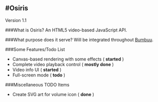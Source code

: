 #Osiris
---------------------------------
Version 1.1


###What is Osiris?
An HTML5 video-based JavaScript API.

###What purpose does it serve?
Will be integrated throughout [Bumbuu](http://bumbuu.com).

###Some Features/Todo List
 - Canvas-based rendering with some effects ( **started** )
 - Complete video playback control ( **mostly done** )
 - Video info UI ( **started** )
 - Full-screen mode ( **todo** )

###Miscellaneous TODO Items
 - Create SVG art for volume icon ( **done** )
